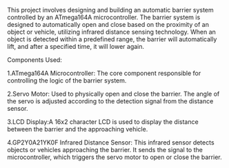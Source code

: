 This project involves designing and building an automatic barrier system controlled by an ATmega164A microcontroller.
The barrier system is designed to automatically open and close based on the proximity of an object or vehicle, utilizing infrared distance sensing technology.
When an object is detected within a predefined range, the barrier will automatically lift, and after a specified time, it will lower again. 

Components Used:

1.ATmega164A Microcontroller: The core component responsible for controlling the logic of the barrier system.

2.Servo Motor: Used to physically open and close the barrier. The angle of the servo is adjusted according to the detection signal from the distance sensor.

3.LCD Display:A 16x2 character LCD is used to display the distance between the barrier and the approaching vehicle.

4.GP2Y0A21YK0F Infrared Distance Sensor: This infrared sensor detects objects or vehicles approaching the barrier. 
It sends the signal to the microcontroller, which triggers the servo motor to open or close the barrier.

